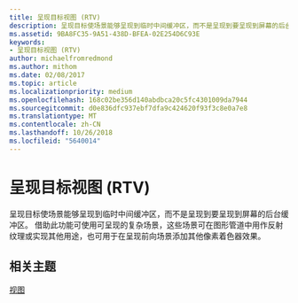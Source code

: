 ```yaml
---
title: 呈现目标视图 (RTV)
description: 呈现目标使场景能够呈现到临时中间缓冲区，而不是呈现到要呈现到屏幕的后台缓冲区。
ms.assetid: 9BA8FC35-9A51-438D-BFEA-02E254D6C93E
keywords:
- 呈现目标视图 (RTV)
author: michaelfromredmond
ms.author: mithom
ms.date: 02/08/2017
ms.topic: article
ms.localizationpriority: medium
ms.openlocfilehash: 168c02be356d140abdbca20c5fc4301009da7944
ms.sourcegitcommit: d0e836dfc937ebf7dfa9c424620f93f3c8e0a7e8
ms.translationtype: MT
ms.contentlocale: zh-CN
ms.lasthandoff: 10/26/2018
ms.locfileid: "5640014"
---
```

# <a name="render-target-view-rtv"></a>呈现目标视图 (RTV)


呈现目标使场景能够呈现到临时中间缓冲区，而不是呈现到要呈现到屏幕的后台缓冲区。 借助此功能可使用可呈现的复杂场景，这些场景可在图形管道中用作反射纹理或实现其他用途，也可用于在呈现前向场景添加其他像素着色器效果。

## <a name="span-idrelated-topicsspanrelated-topics"></a><span id="related-topics"></span>相关主题


[视图](views.md)

 

 




